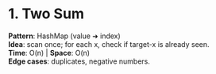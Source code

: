# 1. Two Sum
**Pattern**: HashMap (value ➜ index)  
**Idea**: scan once; for each x, check if target-x is already seen.  
**Time**: O(n) | **Space**: O(n)  
**Edge cases**: duplicates, negative numbers.
